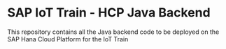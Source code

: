 # SAP IoT Train - HCP Java Backend
This repository contains all the Java backend code to be deployed on the SAP Hana Cloud Platform for the IoT Train
